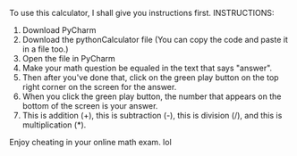 To use this calculator, I shall give you instructions first.
             INSTRUCTIONS:
           
1. Download PyCharm
2. Download the pythonCalculator file (You can copy the code and paste it in a file too.)
3. Open the file in PyCharm
4. Make your math question be equaled in the text that says "answer".
5. Then after you've done that, click on the green play button on the top right corner on the screen for the answer.
6. When you click the green play button, the number that appears on the bottom of the screen is your answer.
7. This is addition (+), this is subtraction (-), this is division (/), and this is multiplication (*).

Enjoy cheating in your online math exam. lol
